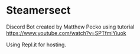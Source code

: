 # Steamersect

Discord Bot created by Matthew Pecko using tutorial https://www.youtube.com/watch?v=SPTfmiYiuok

Using Repl.it for hosting.
